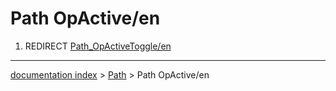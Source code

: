 # Path OpActive/en
1.  REDIRECT [Path\_OpActiveToggle/en](Path_OpActiveToggle/en.md)

---
[documentation index](../README.md) > [Path](Path_Workbench.md) > Path OpActive/en
